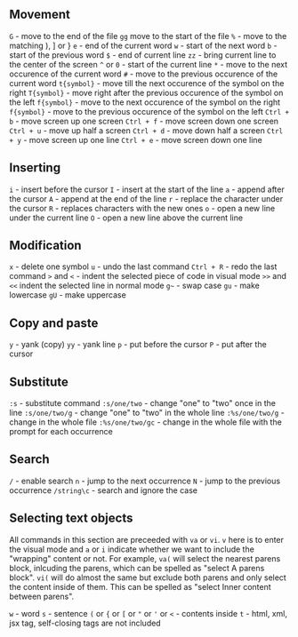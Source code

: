 ## Movement

`G` - move to the end of the file
`gg` move to the start of the file
`%` - move to the matching ), ] or }
`e` - end of the current word
`w` - start of the next word
`b` - start of the previous word
`$` - end of current line
`zz` - bring current line to the center of the screen
`^` or `0` - start of the current line
`*` - move to the next occurence of the current word
`#` - move to the previous occurence of the current word
`t{symbol}` - move till the next occurence of the symbol on the right
`T{symbol}` - move right after the previous occurence of the symbol on the left
`f{symbol}` - move to the next occurence of the symbol on the right
`f{symbol}` - move to the previous occurence of the symbol on the left
`Ctrl + b` - move screen up one screen
`Ctrl + f` - move screen down one screen
`Ctrl + u` - move up half a screen
`Ctrl + d` - move down half a screen
`Ctrl + y` - move screen up one line
`Ctrl + e` - move screen down one line

## Inserting

`i` - insert before the cursor
`I` - insert at the start of the line
`a` - append after the cursor
`A` - append at the end of the line
`r` - replace the character under the cursor
`R` - replaces characters with the new ones
`o` - open a new line under the current line
`O` - open a new line above the current line

## Modification

`x` - delete one symbol
`u` - undo the last command
`Ctrl + R` - redo the last command
`>` and `<` - indent the selected piece of code in visual mode
`>>` and `<<` indent the selected line in normal mode
`g~` - swap case
`gu` - make lowercase
`gU` - make uppercase

## Copy and paste

`y` - yank (copy)
`yy` - yank line
`p` - put before the cursor
`P` - put after the cursor

## Substitute

`:s` - substitute command
`:s/one/two` - change "one" to "two" once in the line
`:s/one/two/g` - change "one" to "two" in the whole line
`:%s/one/two/g` - change in the whole file
`:%s/one/two/gc` - change in the whole file with the prompt for each occurrence

## Search

`/` - enable search
`n` - jump to the next occurrence
`N` - jump to the previous occurrence
`/string\c` - search and ignore the case

## Selecting text objects

All commands in this section are preceeded with `va` or `vi`. `v` here is to enter the visual mode and `a` or `i` indicate whether we want to include the "wrapping" content or not.
For example, `va(` will select the nearest parens block, inlcuding the parens, which can be spelled as "select A parens block". `vi(` will do almost the same but exclude both parens and only select the content inside of them. This can be spelled as "select Inner content between parens".

`w` - word
`s` - sentence
`(` or `{` or `[` or `"` or `'` or `<` - contents inside
`t` - html, xml, jsx tag, self-closing tags are not included
